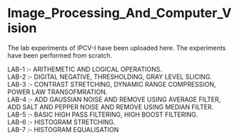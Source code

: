 # Image_Processing_And_Computer_Vision
The lab experiments of IPCV-I have been uploaded here.
The experiments have been performed from scratch.


LAB-1 :- ARITHEMETIC AND LOGICAL OPERATIONS.<br/>
LAB-2 :- DIGITAL NEGATIVE, THRESHOLDING, GRAY LEVEL SLICING.<br/>
LAB-3 :- CONTRAST STRETCHING, DYNAMIC RANGE COMPRESSION, POWER LAW TRANSOFMRATION.<br/>
LAB-4 :- ADD GAUSSIAN NOISE AND REMOVE USING AVERAGE FILTER,
         ADD SALT AND PEPPER NOISE AND REMOVE USING MEDIAN FILTER.<br/>
LAB-5 :- BASIC HIGH PASS FILTERING, HIGH BOOST FILTERING.<br/>
LAB-6 :- HISTOGRAM STRETCHING.<br/>
LAB-7 :- HISTOGRAM EQUALISATION<br/>
